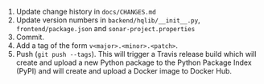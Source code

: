 1. Update change history in `docs/CHANGES.md`
1. Update version numbers in `backend/hqlib/__init__.py`, `frontend/package.json` and  `sonar-project.properties`
1. Commit.
1. Add a tag of the form `v<major>.<minor>.<patch>`.
1. Push (`git push --tags`). This will trigger a Travis release build which will create and upload a new Python package to 
   the Python Package Index (PyPI) and will create and upload a Docker image to Docker Hub.
